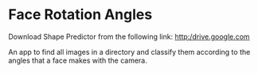 # Face Rotation Angles
Download Shape Predictor from the following link:
[http:/drive.google.com](http:/drive.google.com)


An app to find all images in a directory and classify them according to the angles that a face makes with the camera.
